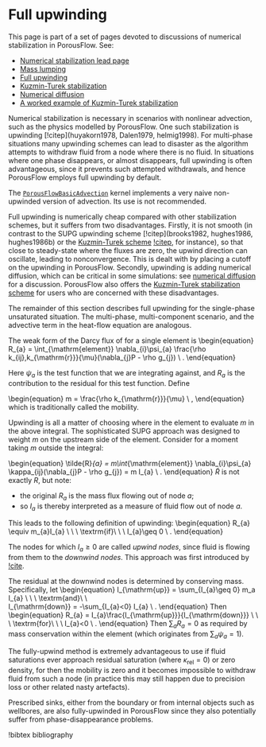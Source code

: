 # Full upwinding

This page is part of a set of pages devoted to discussions of numerical stabilization in PorousFlow.  See:

- [Numerical stabilization lead page](stabilization.md)
- [Mass lumping](mass_lumping.md)
- [Full upwinding](upwinding.md)
- [Kuzmin-Turek stabilization](kt.md)
- [Numerical diffusion](numerical_diffusion.md)
- [A worked example of Kuzmin-Turek stabilization](kt_worked.md)

Numerical stabilization is necessary in scenarios with nonlinear advection, such as the physics modelled by PorousFlow.  One such stabilization is upwinding [!citep](huyakorn1978, Dalen1979, helmig1998). For multi-phase situations many upwinding schemes can lead to disaster as the algorithm attempts to withdraw fluid from a node where there is no fluid.  In situations where one phase disappears, or almost disappears, full upwinding is often advantageous, since it prevents such attempted withdrawals, and hence PorousFlow employs full upwinding by default.

The [`PorousFlowBasicAdvection`](PorousFlowBasicAdvection.md) kernel
implements a very naive non-upwinded version of advection.  Its use is
not recommended.

Full upwinding is numerically cheap compared with other stabilization schemes, but it suffers from two disadvantages.  Firstly, it is not smooth (in contrast
to the SUPG upwinding scheme [!citep](brooks1982, hughes1986, hughes1986b) or the [Kuzmin-Turek scheme](kt.md) [!citep](KuzminTurek2004), for instance), so that close to steady-state where the fluxes are zero, the
upwind direction can oscillate, leading to nonconvergence.  This is dealt
with by placing a cutoff on the upwinding in PorousFlow.  Secondly, upwinding is adding numerical diffusion, which can be critical in some simulations: see [numerical diffusion](numerical_diffusion.md) for a discussion.  PorousFlow also offers the [Kuzmin-Turek stabilization scheme](kt.md) for users who are concerned with these disadvantages.

The remainder of this
section describes full upwinding for the single-phase unsaturated situation.
The multi-phase, multi-component scenario, and the advective term in the
heat-flow equation are analogous.

The weak form of the Darcy flux of for a single element is
\begin{equation}
R_{a} = \int_{\mathrm{element}} \nabla_{i}\psi_{a}
\frac{\rho k_{ij}\,k_{\mathrm{r}}}{\mu}(\nabla_{j}P - \rho
g_{j})  \ .
\end{equation}

Here $\psi_{a}$ is the test function that we are integrating against, and
$R_{a}$ is the contribution to the residual for this test function.  Define

\begin{equation}
m = \frac{\rho k_{\mathrm{r}}}{\mu} \ ,
\end{equation}
which is traditionally called the mobility.

Upwinding is all a matter of choosing where in the element to evaluate $m$ in
the above integral.  The sophisticated SUPG approach was designed to weight $m$
on the upstream side of the element.  Consider for a moment taking $m$ outside
the integral:

\begin{equation}
\tilde{R}_{a} = m\int_{\mathrm{element}} \nabla_{i}\psi_{a}
\kappa_{ij}(\nabla_{j}P - \rho
g_{j}) = m I_{a} \ .
\end{equation}
$\tilde{R}$ is not exactly $R$, but note:

- the original $R_{a}$ is the mass flux flowing out of node $a$;
- so $I_{a}$ is thereby interpreted as a measure of fluid flow out of
  node $a$.

This leads to the following definition of upwinding:
\begin{equation}
R_{a} \equiv m_{a}I_{a} \ \ \ \textrm{if}\ \ \ I_{a}\geq 0 \ .
\end{equation}

The nodes for which $I_{a}\geq 0$ are called *upwind nodes*, since fluid is
flowing from them to the *downwind nodes*.  This approach was first introduced
by [!cite](dalen1979).

The residual at the downwind nodes is determined by conserving mass.
Specifically, let
\begin{equation}
I_{\mathrm{up}} = \sum_{I_{a}\geq 0} m_a I_{a} \ \ \ \textrm{and}\ \ \
I_{\mathrm{down}} = -\sum_{I_{a}<0} I_{a} \ .
\end{equation}
Then
\begin{equation}
R_{a} = I_{a}\frac{I_{\mathrm{up}}}{I_{\mathrm{down}}}
\ \ \ \textrm{for}\ \ \ I_{a}<0 \ .
\end{equation}
Then $\sum_{a} R_{a} = 0$ as required by mass conservation within the element (which originates from $\sum_{a} \psi_{a} = 1$).

The fully-upwind method is extremely advantageous to use if fluid saturations
ever approach residual saturation (where $\kappa_{\mathrm{rel}}=0$) or zero
density, for then the mobility is zero and it becomes impossible to withdraw
fluid from such a node (in practice this may still happen due to precision loss
or other related nasty artefacts).

Prescribed sinks, either from the boundary or from internal objects such as
wellbores, are also fully-upwinded in PorousFlow since they also potentially
suffer from phase-disappearance problems.


!bibtex bibliography

